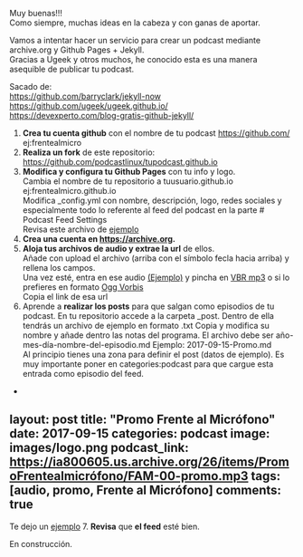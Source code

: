 Muy buenas!!!  
Como siempre, muchas ideas en la cabeza y con ganas de aportar.

Vamos a intentar hacer un servicio para crear un podcast mediante archive.org y Github Pages + Jekyll.  
Gracias a Ugeek y otros muchos, he conocido esta es una manera asequible de publicar tu podcast.

Sacado de:  
<https://github.com/barryclark/jekyll-now>  
<https://github.com/ugeek/ugeek.github.io/>  
<https://devexperto.com/blog-gratis-github-jekyll/>

1. **Crea tu cuenta github** con el nombre de tu podcast <https://github.com/> ej:frentealmicro  
2. **Realiza un fork** de este repositorio: <https://github.com/podcastlinux/tupodcast.github.io>  
3. **Modifica y configura tu Github Pages** con tu info y logo.  
Cambia el nombre de tu repositorio a tuusuario.github.io ej:frentealmicro.github.io  
Modifica _config.yml con nombre, descripción, logo, redes sociales y especialmente todo lo referente al feed del podcast en la parte # Podcast Feed Settings  
Revisa este archivo de [ejemplo](https://github.com/podcastlinux/podcastlinux.github.io/blob/master/_config.yml) 
4. **Crea una cuenta en <https://archive.org>.**
5. **Aloja tus archivos de audio y extrae la url** de ellos.  
Añade con upload el archivo (arriba con el símbolo fecla hacia arriba) y rellena los campos.  
Una vez esté, entra en ese audio [(Ejemplo)](https://archive.org/details/PL28Aniversario) y pincha en [VBR mp3](https://ia800605.us.archive.org/26/items/PL28Aniversario/PL-28-Aniversario.mp3) o si lo prefieres en formato [Ogg Vorbis](https://ia800605.us.archive.org/26/items/PL28Aniversario/PL-28-Aniversario.ogg)  
Copia el link de esa url
6. Aprende a **realizar los posts** para que salgan como episodios de tu podcast.
En tu repositorio accede a la carpeta _post.
Dentro de ella tendrás un archivo de ejemplo en formato .txt
Copia y modifica su nombre y añade dentro las notas del programa.
El archivo debe ser año-mes-día-nombre-del-episodio.md Ejemplo: 2017-09-15-Promo.md  
Al principio tienes una zona para definir el post (datos de ejemplo). Es muy importante poner en categories:podcast para que cargue esta entrada como episodio del feed.  
-
layout: post
title: "Promo Frente al Micrófono"
date: 2017-09-15
categories: podcast
image: images/logo.png
podcast_link: https://ia800605.us.archive.org/26/items/PromoFrentealmicrófono/FAM-00-promo.mp3
tags: [audio, promo, Frente al Micrófono]
comments: true
-
Te dejo un [ejemplo](https://github.com/uGeek/ugeek.github.io/edit/master/_posts/podcast/2017-09-04-076.-Un-servidor-en-mi-casa.md)
7. **Revisa** que **el feed** esté bien.

En construcción.

